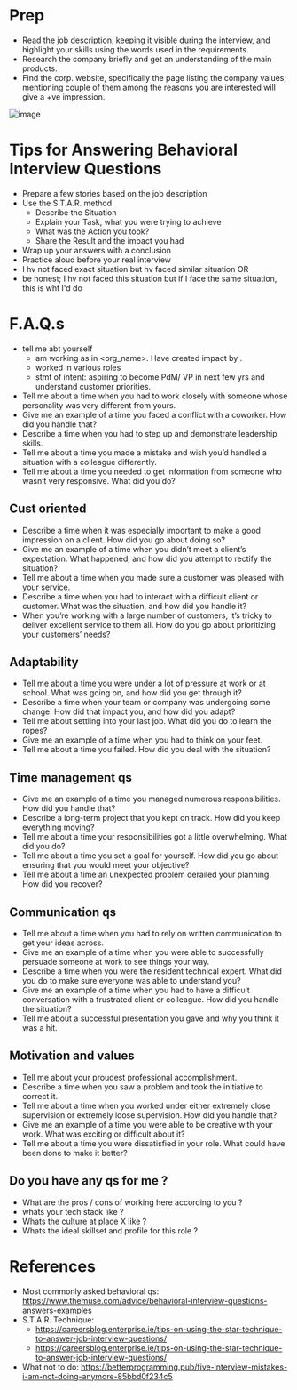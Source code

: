# Prep
- Read the job description, keeping it visible during the interview, and highlight your skills using the words used in the requirements.
- Research the company briefly and get an understanding of the main products.
- Find the corp. website, specifically the page listing the company values; mentioning couple of them among the reasons you are interested will give a +ve impression.

![image](https://user-images.githubusercontent.com/466385/219928968-bb4605bd-0824-43c6-bdc0-b31063adf92f.png)


# Tips for Answering Behavioral Interview Questions
- Prepare a few stories based on the job description
- Use the S.T.A.R. method
  - Describe the Situation
  - Explain your Task, what you were trying to achieve
  - What was the Action you took?
  - Share the Result and the impact you had
- Wrap up your answers with a conclusion
- Practice aloud before your real interview
- I hv not faced exact situation but hv faced similar situation OR
- be honest; I hv not faced this situation but if I face the same situation, this is wht I'd do 

# F.A.Q.s
- tell me abt yourself
  - am <name> working as <role> in <org_name>. Have created impact <x> by <y>.
  - worked in various roles 
  - stmt of intent: aspiring to become PdM/ VP in next few yrs and understand customer priorities.
- Tell me about a time when you had to work closely with someone whose personality was very different from yours.
- Give me an example of a time you faced a conflict with a coworker. How did you handle that?
- Describe a time when you had to step up and demonstrate leadership skills.
- Tell me about a time you made a mistake and wish you’d handled a situation with a colleague differently.
- Tell me about a time you needed to get information from someone who wasn’t very responsive. What did you do?

## Cust oriented
- Describe a time when it was especially important to make a good impression on a client. How did you go about doing so?
- Give me an example of a time when you didn’t meet a client’s expectation. What happened, and how did you attempt to rectify the situation?
- Tell me about a time when you made sure a customer was pleased with your service.
- Describe a time when you had to interact with a difficult client or customer. What was the situation, and how did you handle it?
- When you’re working with a large number of customers, it’s tricky to deliver excellent service to them all. How do you go about prioritizing your customers’ needs?

## Adaptability
- Tell me about a time you were under a lot of pressure at work or at school. What was going on, and how did you get through it?
- Describe a time when your team or company was undergoing some change. How did that impact you, and how did you adapt?
- Tell me about settling into your last job. What did you do to learn the ropes?
- Give me an example of a time when you had to think on your feet.
- Tell me about a time you failed. How did you deal with the situation?

## Time management qs
- Give me an example of a time you managed numerous responsibilities. How did you handle that?
- Describe a long-term project that you kept on track. How did you keep everything moving?
- Tell me about a time your responsibilities got a little overwhelming. What did you do?
- Tell me about a time you set a goal for yourself. How did you go about ensuring that you would meet your objective?
- Tell me about a time an unexpected problem derailed your planning. How did you recover?

## Communication qs
- Tell me about a time when you had to rely on written communication to get your ideas across.
- Give me an example of a time when you were able to successfully persuade someone at work to see things your way.
- Describe a time when you were the resident technical expert. What did you do to make sure everyone was able to understand you?
- Give me an example of a time when you had to have a difficult conversation with a frustrated client or colleague. How did you handle the situation?
- Tell me about a successful presentation you gave and why you think it was a hit.

## Motivation and values
- Tell me about your proudest professional accomplishment.
- Describe a time when you saw a problem and took the initiative to correct it.
- Tell me about a time when you worked under either extremely close supervision or extremely loose supervision. How did you handle that?
- Give me an example of a time you were able to be creative with your work. What was exciting or difficult about it?
- Tell me about a time you were dissatisfied in your role. What could have been done to make it better?

## Do you have any qs for me ?
- What are the pros / cons of working here according to you ?
- whats your tech stack like ?
- Whats the culture at place X like ?
- Whats the ideal skillset and profile for this role ?

# References
- Most commonly asked behavioral qs: https://www.themuse.com/advice/behavioral-interview-questions-answers-examples
- S.T.A.R. Technique: 
  - https://careersblog.enterprise.ie/tips-on-using-the-star-technique-to-answer-job-interview-questions/
  - https://careersblog.enterprise.ie/tips-on-using-the-star-technique-to-answer-job-interview-questions/
- What not to do: https://betterprogramming.pub/five-interview-mistakes-i-am-not-doing-anymore-85bbd0f234c5
